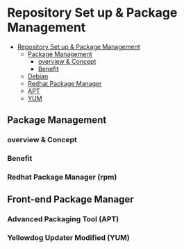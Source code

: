 # Repository Set up & Package Management
- [Repository Set up \& Package Management](#repository-set-up--package-management)
  - [Package Management](#package-management)
    - [overview \& Concept](#overview--concept)
    - [Benefit](#benefit)
  - [Debian](Debian(65070064)/README.md#debian)
  - [Redhat Package Manager](RedhatPackageManager(65070005)/README.md#redhat-package-manager-rpm)
  - [APT](APT(65070007,65070040)/README.md#advanced-packaging-tool-apt)
  - [YUM](YUM(65070034,65070047)/README.md#yellowdog-updater-modified-yum)


## Package Management

### overview & Concept

### Benefit


### Redhat Package Manager (rpm)

## Front-end Package Manager

### Advanced Packaging Tool (APT)

### Yellowdog Updater Modified (YUM)
